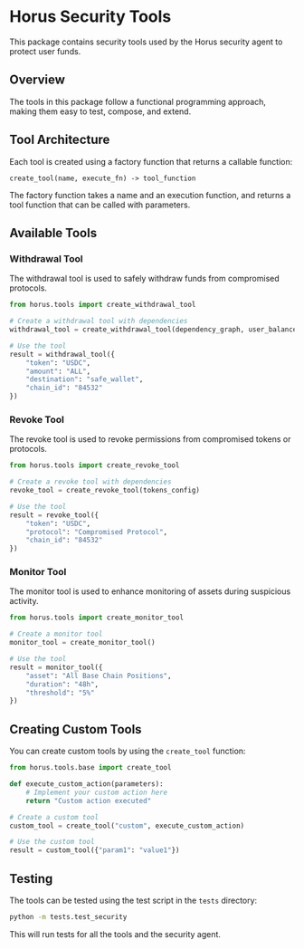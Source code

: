# Horus Security Tools

This package contains security tools used by the Horus security agent to protect user funds.

## Overview

The tools in this package follow a functional programming approach, making them easy to test, compose, and extend.

## Tool Architecture

Each tool is created using a factory function that returns a callable function:

```
create_tool(name, execute_fn) -> tool_function
```

The factory function takes a name and an execution function, and returns a tool function that can be called with parameters.

## Available Tools

### Withdrawal Tool

The withdrawal tool is used to safely withdraw funds from compromised protocols.

```python
from horus.tools import create_withdrawal_tool

# Create a withdrawal tool with dependencies
withdrawal_tool = create_withdrawal_tool(dependency_graph, user_balances)

# Use the tool
result = withdrawal_tool({
    "token": "USDC",
    "amount": "ALL",
    "destination": "safe_wallet",
    "chain_id": "84532"
})
```

### Revoke Tool

The revoke tool is used to revoke permissions from compromised tokens or protocols.

```python
from horus.tools import create_revoke_tool

# Create a revoke tool with dependencies
revoke_tool = create_revoke_tool(tokens_config)

# Use the tool
result = revoke_tool({
    "token": "USDC",
    "protocol": "Compromised Protocol",
    "chain_id": "84532"
})
```

### Monitor Tool

The monitor tool is used to enhance monitoring of assets during suspicious activity.

```python
from horus.tools import create_monitor_tool

# Create a monitor tool
monitor_tool = create_monitor_tool()

# Use the tool
result = monitor_tool({
    "asset": "All Base Chain Positions",
    "duration": "48h",
    "threshold": "5%"
})
```

## Creating Custom Tools

You can create custom tools by using the `create_tool` function:

```python
from horus.tools.base import create_tool

def execute_custom_action(parameters):
    # Implement your custom action here
    return "Custom action executed"

# Create a custom tool
custom_tool = create_tool("custom", execute_custom_action)

# Use the custom tool
result = custom_tool({"param1": "value1"})
```

## Testing

The tools can be tested using the test script in the `tests` directory:

```bash
python -m tests.test_security
```

This will run tests for all the tools and the security agent.
